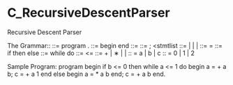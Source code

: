 # C_RecursiveDescentParser
Recursive Descent Parser

The Grammar::
<program> ::=	 program <block> .
<block> ::=	 begin <stmtlist> end
<stmtlist> ::= 	<stmt> <morestmts>
<morestmts> ::=	 ; <stmtlist 
<stmt> ::=	<assign>  |  <ifstmt>  |  <whilestmt>  |  <block>
<assign> ::=	<variable> = <expr>
<ifstmt> ::=	if <testexpr> then <stmt> else <stmt>
<whilestmt> ::= 	while <testexpr> do <stmt>
<testexpr> ::=	<variable> <= <expr>
<expr> ::=	+ <expr> <expr>  |  ∗ <expr> <expr>  |  <variable>  |  <digit>
<variable> :: = 	a | b | c
<digit> :: = 	0 | 1 | 2

Sample Program:
program 
begin
if b <= 0 then
while a <= 1 do
begin
a = + a b;
c = + a 1
end
else
begin
a = * a b 
end;
c = + a b
end.
